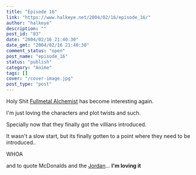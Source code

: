```yaml
---
title: "Episode 16"
link: "https://www.halkeye.net/2004/02/16/episode_16/"
author: "halkeye"
description: ""
post_id: "83"
date: "2004/02/16 21:40:30"
date_gmt: "2004/02/16 21:40:30"
comment_status: "open"
post_name: "episode_16"
status: "publish"
category: "Anime"
tags: []
cover: "/cover-image.jpg"
post_type: "post"
---
```


Holy Shit [Fullmetal Alchemist](http://www.animenfo.com/animetitle,1265,mybywf,fullmetal_alche.html) has become interesting again.

I'm just loving the characters and plot twists and such.

Specially now that they finally got the villians introduced.

It wasn't a slow start, but its finally gotten to a point where they need to be introduced..  

WHOA

  

and to quote McDonalds and the [Jordan](http://j0rd.ath.cx)... **I'm loving it**
